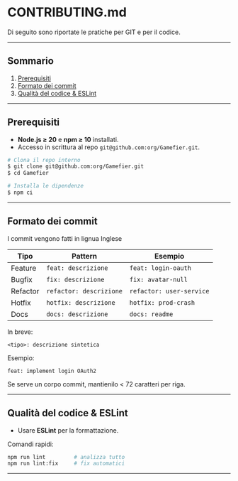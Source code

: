 # CONTRIBUTING.md

Di seguito sono riportate le pratiche per GIT e per il codice.

---

## Sommario

1. [Prerequisiti](#prerequisiti)
2. [Formato dei commit](#formato-dei-commit)
3. [Qualità del codice & ESLint](#qualità-del-codice--eslint)

---

## Prerequisiti

- **Node.js ≥ 20** e **npm ≥ 10** installati.
- Accesso in scrittura al repo `git@github.com:org/Gamefier.git`.

```bash
# Clona il repo interno
$ git clone git@github.com:org/Gamefier.git
$ cd Gamefier

# Installa le dipendenze
$ npm ci
```

---

## Formato dei commit
I commit vengono fatti in lignua Inglese

| Tipo      | Pattern                              | Esempio                         |
|-----------|--------------------------------------|---------------------------------|
| Feature   | `feat: descrizione`                  | `feat: login-oauth`             |
| Bugfix    | `fix: descrizione`                   | `fix: avatar-null`              |
| Refactor  | `refactor: descrizione`              | `refactor: user-service`        |
| Hotfix    | `hotfix: descrizione`                | `hotfix: prod-crash`            |
| Docs      | `docs: descrizione`                  | `docs: readme`                  |

In breve:
```
<tipo>: descrizione sintetica
```

Esempio:
```
feat: implement login OAuth2
```

Se serve un corpo commit, mantienilo < 72 caratteri per riga.

---

## Qualità del codice & ESLint

- Usare **ESLint** per la formattazione.

Comandi rapidi:
```bash
npm run lint         # analizza tutto
npm run lint:fix     # fix automatici
```

---
